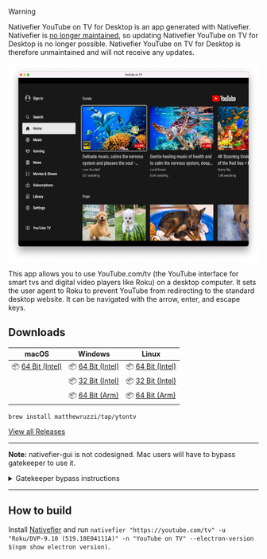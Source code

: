 > [!WARNING]
> Nativefier YouTube on TV for Desktop is an app generated with Nativefier. Nativefier is [no longer maintained](https://github.com/nativefier/nativefier/issues/1577), so updating Nativefier YouTube on TV for Desktop is no longer possible. Nativefier YouTube on TV for Desktop is therefore unmaintained and will not receive any updates. 

<img src="screenshot.png" alt="Screenshot" height="400" align="center">

This app allows you to use YouTube.com/tv (the YouTube interface for smart tvs and digital video players like Roku) on a desktop computer. It sets the user agent to Roku to prevent YouTube from redirecting to the standard desktop website. It can be navigated with the arrow, enter, and escape keys.

## Downloads

| macOS                                                                                                                                      | Windows                                                                                                                                    | Linux                                                                                                                                      |
| ------------------------------------------------------------------------------------------------------------------------------------------ | ------------------------------------------------------------------------------------------------------------------------------------------ | ------------------------------------------------------------------------------------------------------------------------------------------ |
| 📦 [64 Bit (Intel)](https://github.com/matthewruzzi/Nativefier-YouTube-on-TV-for-Desktop/releases/latest/download/YouTubeonTV-darwin-x64.zip) | 📦 [64 Bit (Intel)](https://github.com/matthewruzzi/Nativefier-YouTube-on-TV-for-Desktop/releases/latest/download/YouTubeonTV-win32-x64.zip)  | 📦 [64 Bit (Intel)](https://github.com/matthewruzzi/Nativefier-YouTube-on-TV-for-Desktop/releases/latest/download/YouTubeonTV-linux-x64.zip)  |
|                                                                                                                                            | 📦 [32 Bit (Intel)](https://github.com/matthewruzzi/Nativefier-YouTube-on-TV-for-Desktop/releases/latest/download/YouTubeonTV-win32-ia32.zip) | 📦 [32 Bit (Intel)](https://github.com/matthewruzzi/Nativefier-YouTube-on-TV-for-Desktop/releases/latest/download/YouTubeonTV-linux-ia32.zip) |
|                                                                                                                                            | 📦 [64 Bit (Arm)](https://github.com/matthewruzzi/Nativefier-YouTube-on-TV-for-Desktop/releases/latest/download/YouTubeonTV-win32-arm64.zip) | 📦 [64 Bit (Arm)](https://github.com/matthewruzzi/Nativefier-YouTube-on-TV-for-Desktop/releases/latest/download/YouTubeonTV-linux-arm64.zip)  |

`brew install matthewruzzi/tap/ytontv`

[View all Releases](https://github.com/matthewruzzi/Nativefier-YouTube-Roku-App-for-Desktop/releases)

---

**Note:** nativefier-gui is not codesigned. Mac users will have to bypass gatekeeper to use it. 

<details>
<summary>Gatekeeper bypass instructions</summary>
<ol>
    <li>
        Right click the app and select open.
        <img src="https://user-images.githubusercontent.com/68619790/159778409-e9b6bbd2-5fd4-49ee-9b30-da837fba66fc.png">

    </li>
    <li>
        Click open. 
        <img src="https://user-images.githubusercontent.com/68619790/159778653-afc3d609-e650-4ed1-8963-23262819acf8.png">
    </li>
</ol> 

</details>

---

## How to build

Install [Nativefier](https://github.com/jiahaog/nativefier#installation) and run `nativefier "https://youtube.com/tv" -u "Roku/DVP-9.10 (519.10E04111A)" -n "YouTube on TV" --electron-version $(npm show electron version)`.
